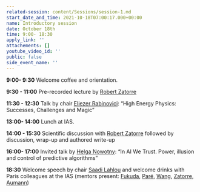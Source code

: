 ```yaml
---
related-session: content/Sessions/session-1.md
start_date_and_time: 2021-10-18T07:00:17.000+00:00
name: Introductory session
date: October 18th
time: 9:00- 18:30
apply_link: ''
attachements: []
youtube_video_id: ''
public: false
side_event_name: ''
---
```


**9:00- 9:30** Welcome coffee and orientation.

**9:30 - 11:00** Pre-recorded lecture by [Robert Zatorre](/mentors#zatorre)

**11:30 - 12:30** Talk by chair [Eliezer Rabinovici](/about/ica4#rabinovici): “High Energy Physics: Successes, Challenges and Magic”

**13:00- 14:00** Lunch at IAS.

**14:00 - 15:30** Scientific discussion with [Robert Zatorre](/mentors#zatorre) followed by discussion, wrap-up and authored write-up

**16:00- 17:00** Invited talk by [Helga Nowotny](https://en.wikipedia.org/wiki/Helga_Nowotny): “In AI We Trust. Power, illusion and control of predictive algorithms”

**18:30** Welcome speech by chair [Saadi Lahlou](/about/ica4#lahlou) and welcome drinks with Paris colleagues at the IAS (mentors present: [Fukuda](/mentors#fukuda), [Paré](/mentors#par), [Wang](/mentors#wang), [Zatorre](/mentors#zatorre), [Aumann](/mentors#aumann))
